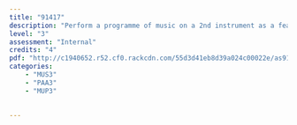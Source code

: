 ```yaml
---
title: "91417"
description: "Perform a programme of music on a 2nd instrument as a featured soloist"
level: "3"
assessment: "Internal"
credits: "4"
pdf: "http://c1940652.r52.cf0.rackcdn.com/55d3d41eb8d39a024c00022e/as91417.pdf"
categories:
    - "MUS3"
    - "PAA3"
    - "MUP3"
    
    
---
```

